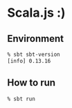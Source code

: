 # Scala.js :)

## Environment

```zsh
% sbt sbt-version
[info] 0.13.16
```

## How to run

```zsh
% sbt run
```
